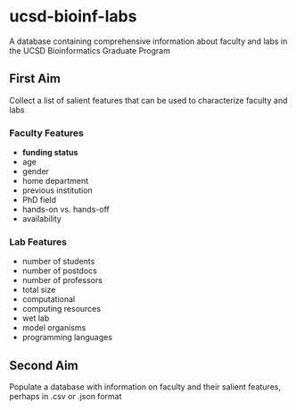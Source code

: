 # ucsd-bioinf-labs
A database containing comprehensive information about faculty and labs in the UCSD Bioinformatics Graduate Program

## First Aim
Collect a list of salient features that can be used to characterize faculty and labs

### Faculty Features
- **funding status**
- age
- gender
- home department
- previous institution
- PhD field
- hands-on vs. hands-off
- availability

### Lab Features
- number of students
- number of postdocs
- number of professors
- total size
- computational
- computing resources
- wet lab
- model organisms
- programming languages

## Second Aim
Populate a database with information on faculty and their salient features, perhaps in .csv or .json format
